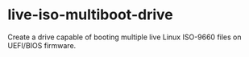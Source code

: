 # live-iso-multiboot-drive
Create a drive capable of booting multiple live Linux ISO-9660 files on UEFI/BIOS firmware.

